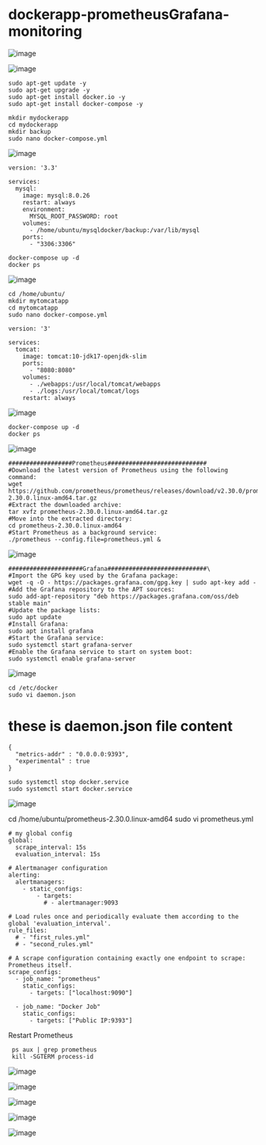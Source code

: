 # dockerapp-prometheusGrafana-monitoring

![image](https://github.com/kohlidevops/dockerapp-prometheusGrafana-monitoring/assets/100069489/5c203f26-e025-4cd3-9b04-b283f7b61379)

![image](https://github.com/kohlidevops/dockerapp-prometheusGrafana-monitoring/assets/100069489/1395279b-c97c-4c66-ab58-8ede2e023a60)

    sudo apt-get update -y
    sudo apt-get upgrade -y
    sudo apt-get install docker.io -y
    sudo apt-get install docker-compose -y

    mkdir mydockerapp
    cd mydockerapp
    mkdir backup
    sudo nano docker-compose.yml

![image](https://github.com/kohlidevops/dockerapp-prometheusGrafana-monitoring/assets/100069489/66a0efa3-8936-4b35-9936-3ec00d8f089e)

    version: '3.3'
    
    services:
      mysql:
        image: mysql:8.0.26
        restart: always
        environment:
          MYSQL_ROOT_PASSWORD: root
        volumes:
          - /home/ubuntu/mysqldocker/backup:/var/lib/mysql
        ports:
          - "3306:3306"
    
    docker-compose up -d
    docker ps

![image](https://github.com/kohlidevops/dockerapp-prometheusGrafana-monitoring/assets/100069489/a4f6be1b-a634-4d55-bb34-799f7ee2bdfc)

    cd /home/ubuntu/
    mkdir mytomcatapp
    cd mytomcatapp
    sudo nano docker-compose.yml

    version: '3'
    
    services:
      tomcat:
        image: tomcat:10-jdk17-openjdk-slim
        ports:
          - "8080:8080"
        volumes:
          - ./webapps:/usr/local/tomcat/webapps
          - ./logs:/usr/local/tomcat/logs
        restart: always


![image](https://github.com/kohlidevops/dockerapp-prometheusGrafana-monitoring/assets/100069489/c0a8f4bb-7d65-47af-943a-3fb55471b901)
  
    docker-compose up -d
    docker ps

  ![image](https://github.com/kohlidevops/dockerapp-prometheusGrafana-monitoring/assets/100069489/84e3d68c-ead0-40c7-9d64-45d6c46443f0)

    ##################Prometheus############################
    #Download the latest version of Prometheus using the following command:
    wget https://github.com/prometheus/prometheus/releases/download/v2.30.0/prometheus-2.30.0.linux-amd64.tar.gz
    #Extract the downloaded archive:
    tar xvfz prometheus-2.30.0.linux-amd64.tar.gz
    #Move into the extracted directory:
    cd prometheus-2.30.0.linux-amd64
    #Start Prometheus as a background service:
    ./prometheus --config.file=prometheus.yml &

![image](https://github.com/kohlidevops/dockerapp-prometheusGrafana-monitoring/assets/100069489/349c6b6e-972b-4dec-b699-f8f71054839c)

    #####################Grafana############################\
    #Import the GPG key used by the Grafana package:
    wget -q -O - https://packages.grafana.com/gpg.key | sudo apt-key add -
    #Add the Grafana repository to the APT sources:
    sudo add-apt-repository "deb https://packages.grafana.com/oss/deb stable main"
    #Update the package lists:
    sudo apt update
    #Install Grafana:
    sudo apt install grafana
    #Start the Grafana service:
    sudo systemctl start grafana-server
    #Enable the Grafana service to start on system boot:
    sudo systemctl enable grafana-server

![image](https://github.com/kohlidevops/dockerapp-prometheusGrafana-monitoring/assets/100069489/e251378b-6753-4ef1-9e7b-5a70b7085d28)

    cd /etc/docker
    sudo vi daemon.json

# these is daemon.json file content
    {
      "metrics-addr" : "0.0.0.0:9393",
      "experimental" : true
    }

    sudo systemctl stop docker.service
    sudo systemctl start docker.service

![image](https://github.com/kohlidevops/dockerapp-prometheusGrafana-monitoring/assets/100069489/8379f34d-fd4f-43b1-b2d3-173a74ab2128)

cd /home/ubuntu/prometheus-2.30.0.linux-amd64
sudo vi prometheus.yml

    # my global config
    global:
      scrape_interval: 15s
      evaluation_interval: 15s
    
    # Alertmanager configuration
    alerting:
      alertmanagers:
        - static_configs:
            - targets:
              # - alertmanager:9093
    
    # Load rules once and periodically evaluate them according to the global 'evaluation_interval'.
    rule_files:
      # - "first_rules.yml"
      # - "second_rules.yml"
    
    # A scrape configuration containing exactly one endpoint to scrape: Prometheus itself.
    scrape_configs:
      - job_name: "prometheus"
        static_configs:
          - targets: ["localhost:9090"]
    
      - job_name: "Docker Job"
        static_configs:
          - targets: ["Public IP:9393"]

Restart Prometheus

     ps aux | grep prometheus
     kill -SGTERM process-id

![image](https://github.com/kohlidevops/dockerapp-prometheusGrafana-monitoring/assets/100069489/0641dd4b-3a5f-4119-b605-864fb9040ddd)

![image](https://github.com/kohlidevops/dockerapp-prometheusGrafana-monitoring/assets/100069489/61eada4b-cb84-41d3-a0f8-b64b98e26e3e)

![image](https://github.com/kohlidevops/dockerapp-prometheusGrafana-monitoring/assets/100069489/8b14f331-517d-42c7-8057-69ae33ce3886)

![image](https://github.com/kohlidevops/dockerapp-prometheusGrafana-monitoring/assets/100069489/cd406b74-54f6-4880-8c3d-74198dbbdd17)

![image](https://github.com/kohlidevops/dockerapp-prometheusGrafana-monitoring/assets/100069489/12e4ae3c-3715-479b-a288-3498cec919b8)

